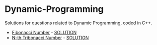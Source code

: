 # Dynamic-Programming
Solutions for questions related to Dynamic Programming, coded in C++. <br/>
* [Fibonacci Number](https://leetcode.com/problems/fibonacci-number/) - [SOLUTION](https://github.com/unnati109c/Dynamic-Programming/blob/main/1.%20Fibonacci%20Number%20(leetcode).cpp)
* [N-th Tribonacci Number](https://leetcode.com/problems/n-th-tribonacci-number/) - [SOLUTION](https://github.com/unnati109c/Dynamic-Programming/blob/main/4.%20N-th%20Tribonacci%20Number%20(leetcode).cpp)
